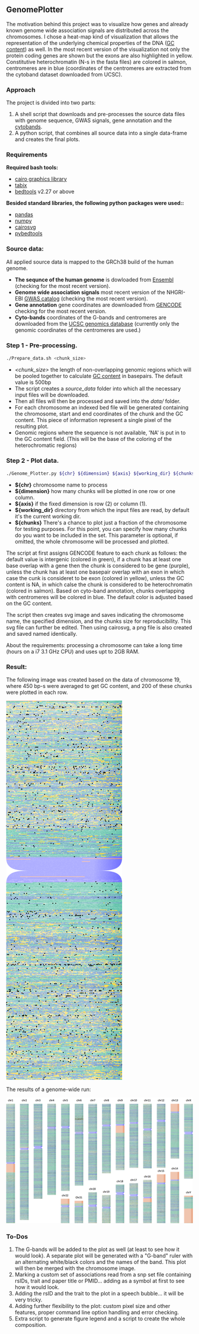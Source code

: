 ## GenomePlotter

The motivation behind this project was to visualize how genes and already known genome wide association signals are 
distributed across the chromosomes. I chose a heat-map kind of visualization that allows the representation of the underlying chemical
properties of the DNA ([GC content](https://en.wikipedia.org/wiki/GC-content)) as well. In the most recent version of the visualization not only the protein coding genes are shown
but the exons are also highlighted in yellow. Constitutive heterochromatin (N-s in the fasta files) are colored in salmon, centromeres 
are in blue (coordinates of the centromeres are extracted from the cytoband dataset downloaded from UCSC). 

### Approach

The project is divided into two parts: 

1. A shell script that downloads and pre-processes the source data files with genome sequence, GWAS signals, gene annotation and the [cytobands](https://en.wikipedia.org/wiki/G_banding). 
2. A python script, that combines all source data into a single data-frame and creates the final plots.

### Requirements

**Required bash tools:**
* [cairo graphics library](https://www.cairographics.org/download/)
* [tabix](http://www.htslib.org/download/)
* [bedtools](http://bedtools.readthedocs.io/en/latest/content/installation.html) v2.27 or above

**Besided standard libraries, the following python packages were used::**

* [pandas](https://pandas.pydata.org/)
* [numpy](http://www.numpy.org/)
* [cairosvg](http://cairosvg.org/)
* [pybedtools](https://pypi.python.org/pypi/pybedtools)

### Source data:

All applied source data is mapped to the GRCh38 build of the human genome.

* **The sequnce of the human genome** is dowloaded from [Ensembl](http://www.ensembl.org/info/data/ftp/index.html) (checking for the most recent version). 
* **Genome wide association signals** most recent version of the NHGRI-EBI [GWAS catalog](https://www.ebi.ac.uk/gwas/) (checking the most recent version).
* **Gene annotation** gene coordinates are downloaded from [GENCODE](http://www.gencodegenes.org/releases/current.html) checking for the most recent version. 
* **Cyto-bands** coordinates of the G-bands and centromeres are downloaded from the [UCSC genomics database](http://hgdownload.cse.ucsc.edu/goldenPath/hg38/database/cytoBand.txt.gz) (currently only the genomic coordinates of the centromeres are used.) 

### Step 1 - Pre-processing.

```bash
./Prepare_data.sh <chunk_size>
```

* *<chunk_size>* the length of non-overlapping genomic regions which will be pooled together to calculate [GC content](https://en.wikipedia.org/wiki/GC-content) in basepairs. The default
value is 500bp 
* The script creates a *source_data* folder into which all the necessary input files will be downloaded.
* Then all files will then be processed and saved into the *data/* folder.
* For each chromosome an indexed bed file will be generated containing the chromosome, start and end coordinates of the chunk and the GC content. This piece of information represent a single pixel of the resulting plot. 
* Genomic regions where the sequence is not available, 'NA' is put in to the GC content field. (This will be the base of the coloring of the heterochromatic regions)

### Step 2 - Plot data.

```bash
./Genome_Plotter.py ${chr} ${dimension} ${axis} ${working_dir} ${chunks}
```

* **${chr}** chromosome name to process
* **${dimension}** how many chunks will be plotted in one row or one column.
* **${axis}** if the fixed dimension is row (2) or column (1). 
* **${working_dir}** directory from which the input files are read, by default it's the current working dir.
* **${chunks}** There's a chance to plot just a fraction of the chromosome for testing purposes. For this point, you can specify how many chunks do you want to be 
included in the set. This parameter is optional, if omitted, the whole chromosome will be processed and plotted. 

The script at first assigns GENCODE feature to each chunk as follows: the default value is intergenic (colored in green), if a chunk has at least one base overlap with a gene then the chunk is considered to be gene (purple), unless the chunk has at least one basepair overlap with an exon in which case the cunk is consideret to be exon (colored in yellow), unless the GC content is NA, in which calse the chunk is considered to be heterochromatin (colored in salmon). Based on cyto-band annotation, chunks overlapping with centromeres will be colored in blue. The default color is adjusted based on the GC content.

The script then creates svg image and saves indicating the chromosome name, the specified dimension, and the chunks size for reproducibility. This svg file can further be edited. Then using cairosvg, a png file is also created and saved named identically. 

About the requirements: processing a chromosome can take a long time (hours on a i7 3.1 GHz CPU) and uses upt to 2GB RAM. 

### Result:

The following image was created based on the data of chromosome 19, where 450 bp-s were averaged to get GC content, and 200 of these chunks were plotted in each row. 

![chr19](chr19.w.200.c.450.0.png)

The results of a genome-wide run:

![genome-wide](full_genome.png)

### To-Dos

1. The G-bands will be added to the plot as well (at least to see how it would look). A separate plot will be generated with a "G-band" ruler with an alternating white/black colors and the names of the band. This plot will then be merged with the chromosome image.
2. Marking a custom set of associations read from a snp set file containing rsIDs, trait and paper title or PMID... adding as a symbol at first to see how it would look. 
3. Adding the rsID and the trait to the plot in a speech bubble... it will be very tricky. 
4. Adding further flexibility to the plot: custom pixel size and other features, proper command line option handling and error checking. 
5. Extra script to generate figure legend and a script to create the whole composition.

